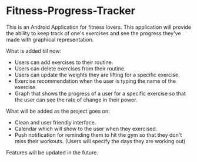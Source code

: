 # Fitness-Progress-Tracker

This is an Android Application for fitness lovers. This application will provide the ability to keep track of one's exercises and 
see the progress they've made with graphical representation.

What is added till now:

* Users can add exercises to their routine.
* Users can delete exercises from their routine.
* Users can update the weights they are lifting for a specific exercise.
* Exercise recommendation when the user is typing the name of the exercise.
* Graph that shows the progress of a user for a specific exercise so that the user can see the rate of change in their power.

What will be added as the project goes on:

* Clean and user friendly interface.
* Calendar which will show to the user when they exercised.
* Push notification for reminding them to hit the gym so that they don't miss their workouts. (Users will specify the days they are working out)


Features will be updated in the future.
